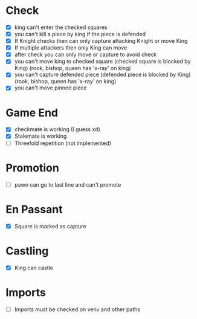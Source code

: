 # Check

- [x] king can't enter the checked squares
- [x] you can't kill a piece by king if the piece is defended
- [x] If Knight checks then can only capture attacking Knight or move King
- [x] If multiple attackers then only King can move
- [x] after check you can only move or capture to avoid check
- [x] you can't move king to checked square (checked square is blocked by King) (rook, bishop, queen has 'x-ray' on king)
- [x] you can't capture defended piece (defended piece is blocked by King) (rook, bishop, queen has 'x-ray' on king)
- [x] you can't move pinned piece

# Game End

- [x] checkmate is working (I guess xd)
- [x] Stalemate is working
- [ ] Threefold repetition (not implemented)

# Promotion

- [ ] pawn can go to last line and can't promote

# En Passant

- [x] Square is marked as capture

# Castling

- [x] King can castle

# Imports
- [ ] Imports must be checked on venv and other paths
